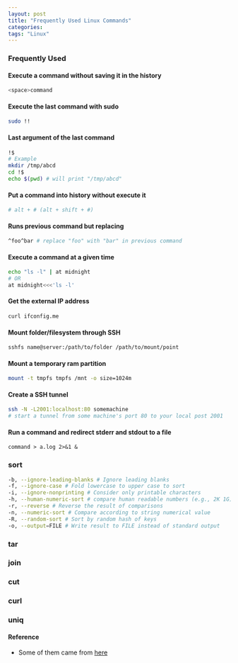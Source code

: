 ```yaml
---
layout: post
title: "Frequently Used Linux Commands"
categories:
tags: "Linux"
---
```


### Frequently Used

#### Execute a command without saving it in the history
```bash
<space>command
``` 
#### Execute the last command with sudo  
```bash
sudo !!
```
#### Last argument of the last command
```bash
!$
# Example
mkdir /tmp/abcd
cd !$
echo $(pwd) # will print "/tmp/abcd"   
```

#### Put a command into history without execute it
```bash  
# alt + # (alt + shift + #) 
```

#### Runs previous command but replacing
```bash
^foo^bar # replace "foo" with "bar" in previous command
```

#### Execute a command at a given time
```bash
echo "ls -l" | at midnight
# OR
at midnight<<<'ls -l'
```

#### Get the external IP address 
```bash
curl ifconfig.me
```

#### Mount folder/filesystem through SSH
```bash
sshfs name@server:/path/to/folder /path/to/mount/point
```

#### Mount a temporary ram partition
```bash
mount -t tmpfs tmpfs /mnt -o size=1024m
```

#### Create a SSH tunnel
```bash
ssh -N -L2001:localhost:80 somemachine
# start a tunnel from some machine's port 80 to your local post 2001
```

#### Run a command and  redirect stderr and stdout to a file
```
command > a.log 2>&1 &
```


### sort

```bash
-b, --ignore-leading-blanks # Ignore leading blanks
-f, --ignore-case # Fold lowercase to upper case to sort
-i, --ignore-nonprinting # Consider only printable characters
-h, --human-numeric-sort # compare human readable numbers (e.g., 2K 1G)
-r, --reverse # Reverse the result of comparisons
-n, --numeric-sort # Compare according to string numerical value
-R, --random-sort # Sort by random hash of keys
-o, --output=FILE # Write result to FILE instead of standard output
```

### tar



### join

### cut

### curl


### uniq



#### Reference
- Some of them came from [here](http://www.commandlinefu.com/commands/browse/sort-by-votes)